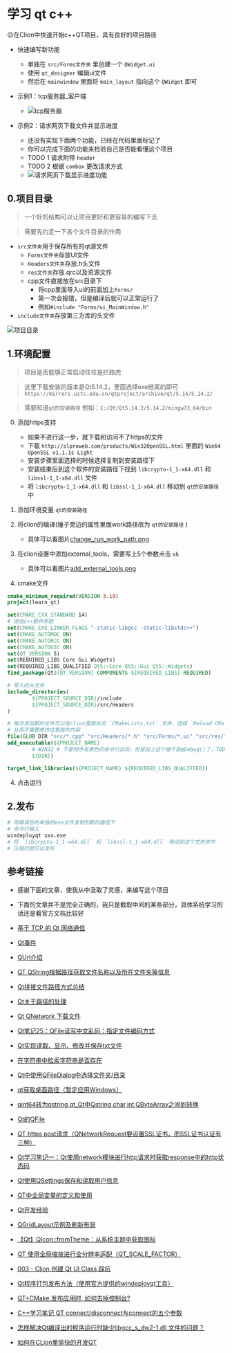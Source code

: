 # 学习 qt c++

😉在Clion中快速开始c++QT项目，具有良好的项目路径

- 快速编写新功能
    - 单独在 `src/Forms文件夹` 里创建一个 `QWidget.ui`
    - 使用 `qt_designer` 编辑ui文件
    - 然后在 `mainwindow` 里面将 `main_layout` 指向这个 `QWidget` 即可


- 示例1：tcp服务器_客户端
    - ![tcp服务器](./docs/tcp_server_and_client_example.png)
- 示例2：请求网页下载文件并显示进度
    - 还没有实现下面两个功能，已经在代码里面标记了
    - 你可以完成下面的功能来检验自己是否能看懂这个项目
    - TODO 1 请求附带 `header`
    - TODO 2 根据 `combox` 更改请求方式
    - ![请求网页下载显示进度功能](./docs/first_app.png)

## 0.项目目录

> 一个好的结构可以让项目更好和更容易的编写下去

> 需要先约定一下各个文件目录的作用

- `src文件夹`用于保存所有的qt源文件
    - `Forms文件夹`存放UI文件
    - `Headers文件夹`存放.h头文件
    - `res文件夹`存放.qrc以及资源文件
    - cpp文件直接放在src目录下
        - 将cpp里面导入ui的前面加上`Forms/`
        - 第一次会报错，但是编译后就可以正常运行了
        - 例如`#include "Forms/ui_MainWindow.h"`
- `include文件夹`存放第三方库的头文件

![项目目录](./docs/project_directory.png)

## 1.环境配置

> 项目是否能够正常启动往往是拦路虎

> 这里下载安装的版本是Qt5.14.2，里面选择exe结尾的即可
> `https://mirrors.ustc.edu.cn/qtproject/archive/qt/5.14/5.14.2/`

> 需要知道`qt的安装路径`
> 例如：`C:/Qt/Qt5.14.2/5.14.2/mingw73_64/bin`

0. 添加https支持
    - 如果不进行这一步，就下载和访问不了https的文件
    - 下载 `http://slproweb.com/products/Win32OpenSSL.html` 里面的 `Win64 OpenSSL v1.1.1s Light`
    - 安装步骤里面选择的时候选择复制到安装路径下
    - 安装结束后到这个软件的安装路径下找到 `libcrypto-1_1-x64.dll` 和 `libssl-1_1-x64.dll` 文件
    - 将 `libcrypto-1_1-x64.dll` 和 `libssl-1_1-x64.dll` 移动到 `qt的安装路径` 中
0. 添加环境变量 `qt的安装路径`
1. 将clion的编译(锤子旁边的属性里面work路径改为 `qt的安装路径` )
    - 具体可以看图片[change_run_work_path.png](./docs/change_run_work_path.png)
2. 在clion设置中添加external_tools，需要写上5个参数点击 `ok`
    - 具体可以看图片[add_external_tools.png](./docs/add_external_tools.png)

3. cmake文件

```cmake
cmake_minimum_required(VERSION 3.19)
project(learn_qt)

set(CMAKE_CXX_STANDARD 14)
# 添加c++额外参数
set(CMAKE_EXE_LINKER_FLAGS "-static-libgcc -static-libstdc++")
set(CMAKE_AUTOMOC ON)
set(CMAKE_AUTORCC ON)
set(CMAKE_AUTOUIC ON)
set(QT_VERSION 5)
set(REQUIRED_LIBS Core Gui Widgets)
set(REQUIRED_LIBS_QUALIFIED Qt5::Core Qt5::Gui Qt5::Widgets)
find_package(Qt${QT_VERSION} COMPONENTS ${REQUIRED_LIBS} REQUIRED)

# 导入的头文件
include_directories(
        ${PROJECT_SOURCE_DIR}/include
        ${PROJECT_SOURCE_DIR}/src/Headers
)

# 每次添加新的文件可以在clion里面右击 `CMakeLists.txt` 文件，选择 `Reload CMake Project`
# 从而不需要修改这里面的内容
file(GLOB DIR "src/*.cpp" "src/Headers/*.h" "src/Forms/*.ui" "src/res/*.qrc")
add_executable(${PROJECT_NAME}
        # WIN32 # 不要程序有黑色的命令行出现，但是加上这个就不能qDebug()了，TODO 可以发布的时候修改这里
        ${DIR})

target_link_libraries(${PROJECT_NAME} ${REQUIRED_LIBS_QUALIFIED})
```

4. 点击运行

## 2.发布

```bash
# 将编译后的单独的exe文件复制到新的路径下
# 命令行输入
windeployqt xxx.exe
# 将 `libcrypto-1_1-x64.dll` 和 `libssl-1_1-x64.dll` 移动到这个文件夹中
# 压缩后就可以发布
```

## 参考链接

- 感谢下面的文章，使我从中汲取了灵感，来编写这个项目
- 下面的文章并不是完全正确的，我只是截取中间的某些部分，具体系统学习的话还是看官方文档比较好

- [基于 TCP 的 Qt 网络通信](https://subingwen.cn/qt/socket-tcp/) 
- [Qt事件](https://subingwen.cn/qt/event_handler)
- [QUrl介绍](https://blog.csdn.net/u012260238/article/details/53944984)
- [QT QString根据路径获取文件名称以及所在文件夹等信息](https://blog.csdn.net/weixin_37113987/article/details/61196128)
- [Qt拼接文件路径方式总结](https://blog.csdn.net/zyhse/article/details/109247472)
- [Qt关于路径的处理](https://blog.csdn.net/qq_41949352/article/details/121717235)
- [Qt QNetwork 下载文件](https://blog.csdn.net/weixin_42837024/article/details/120433799)
- [Qt笔记25：QFile读写中文乱码：指定文件编码方式](https://blog.csdn.net/weixin_42962516/article/details/117014630)
- [Qt实现读取、显示、修改并保存txt文件](https://blog.csdn.net/weixin_43784250/article/details/89185744)
- [在字符串中检索字符串是否存在](https://blog.csdn.net/chen_yi_long/article/details/8147645)
- [Qt中使用QFileDialog中选择文件夹/目录](https://blog.csdn.net/weixin_39308337/article/details/115259831)
- [qt获取桌面路径（暂定应用Windows）](https://blog.csdn.net/sono_io/article/details/119252122)
- [qint64转为qstring qt_Qt中Qstring,char,int,QByteArray之间到转换](https://blog.csdn.net/weixin_39866966/article/details/111480995)
- [Qt的QFile](https://blog.csdn.net/qq_38832450/article/details/102537130)
- [QT https post请求（QNetworkRequest要设置SSL证书，而SSL证书认证有三种）](https://www.cnblogs.com/jk-Huan/p/8953541.html)
- [Qt学习笔记一：Qt使用network模块进行http请求时获取response中的http状态码](https://blog.csdn.net/chexiaohui6306/article/details/100924225)
- [Qt使用QSettings保存和读取用户信息](https://blog.csdn.net/nchu_zhangyiqing/article/details/109716113)
- [QT中全局变量的定义和使用](https://blog.csdn.net/u011555996/article/details/108110996)
- [Qt开发经验](https://gitee.com/feiyangqingyun/qtkaifajingyan)
- [QGridLayout示例及刷新布局](https://blog.csdn.net/qq_41605114/article/details/102638649)
- [【Qt】QIcon::fromTheme：从系统主题中获取图标](https://blog.csdn.net/u010168781/article/details/88558858)
- [QT 使用全局缩放进行全分辨率适配（QT_SCALE_FACTOR）](https://blog.csdn.net/u014410266/article/details/107488789)
- [003 - Clion 创建 Qt UI Class 踩坑](https://blog.csdn.net/zcteo/article/details/117558432)
- [Qt程序打包发布方法（使用官方提供的windeployqt工具）](https://blog.csdn.net/iw1210/article/details/51253458)
- [QT+CMake 发布应用时, 如何去掉控制台?](https://www.zhihu.com/question/453843402)
- [C++学习笔记 QT connect/disconnect与connect的五个参数](https://blog.csdn.net/NekoMiMiChtholly/article/details/106600692)
- [怎样解决Qt编译出的程序运行时缺少libgcc_s_dw2-1.dll 文件的问题？](https://blog.csdn.net/suda_lv/article/details/62046557)
- [如何在CLion里愉快的开发QT](https://blog.csdn.net/qq_31710315/article/details/122942280)


